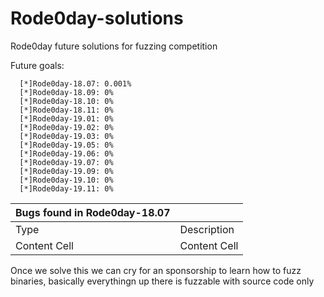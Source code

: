 # Rode0day-solutions
Rode0day future solutions for fuzzing competition

Future goals:

      [*]Rode0day-18.07: 0.001%
      [*]Rode0day-18.09: 0%
      [*]Rode0day-18.10: 0%
      [*]Rode0day-18.11: 0%
      [*]Rode0day-19.01: 0%
      [*]Rode0day-19.02: 0%
      [*]Rode0day-19.03: 0%
      [*]Rode0day-19.05: 0%
      [*]Rode0day-19.06: 0%
      [*]Rode0day-19.07: 0%
      [*]Rode0day-19.09: 0%
      [*]Rode0day-19.10: 0%
      [*]Rode0day-19.11: 0%

| Bugs found in Rode0day-18.07  |               |
| ------------- | ------------- |
| Type          | Description   |
| Content Cell  | Content Cell  |

  Once we solve this we can cry for an sponsorship to learn how to fuzz binaries, basically everythingn up there is fuzzable with source code only
